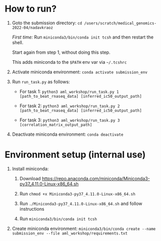 How to run?
===========

1. Goto the submission directory: `cd /users/scratch/medical_genomics-2022-04/nadavkraoz`
   
   *First time:* Run `miniconda3/bin/conda init tcsh` and then restart the shell.
     
   Start again from step 1, without doing this step.
     
   This adds miniconda to the `$PATH` env var via `~/.tcshrc`

2. Activate miniconda environment: `conda activate submission_env`

3. Run `run_task.py` as follows:
   
   * For task 1: `python3 aml_workshop/run_task.py 1 [path_to_beat_rnaseq_data] [inferred_ic50_output_path]`
   
   * For task 2: `python3 aml_workshop/run_task.py 2 [path_to_beat_rnaseq_data] [inferred_ic50_output_path]`
   
   * For task 3: `python3 aml_workshop/run_task.py 3 [correlation_matrix_output_path]`

4. Deactivate miniconda environment: `conda deactivate`


Environment setup (internal use)
================================
1. Install miniconda:

   1. Download https://repo.anaconda.com/miniconda/Miniconda3-py37_4.11.0-Linux-x86_64.sh

   2. Run `chmod +x Miniconda3-py37_4.11.0-Linux-x86_64.sh`

   3. Run `./Miniconda3-py37_4.11.0-Linux-x86_64.sh` and follow instructions

   4. Run `miniconda3/bin/conda init tcsh`

2. Create miniconda environment: `miniconda3/bin/conda create --name submission_env --file aml_workshop/requirements.txt`
